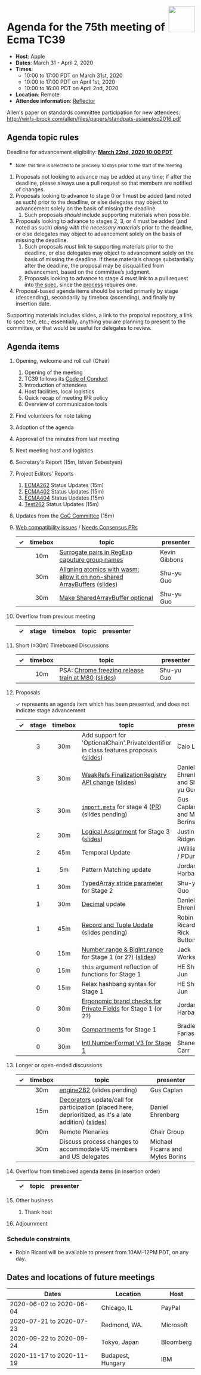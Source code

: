 
<img src="../images/Ecma_RVB-003.jpg" align="right" height="70" alt="" />

# Agenda for the 75th meeting of Ecma TC39

- **Host**: Apple
- **Dates**: March 31 - April 2, 2020
- **Times**:
  - 10:00 to 17:00 PDT on March 31st, 2020
  - 10:00 to 17:00 PDT on April 1st, 2020
  - 10:00 to 16:00 PDT on April 2nd, 2020
- **Location**: Remote
- **Attendee information**: [Reflector](https://github.com/tc39/Reflector/issues/275)

Allen's paper on standards committee participation for new attendees: http://wirfs-brock.com/allen/files/papers/standpats-asianplop2016.pdf

## Agenda topic rules

Deadline for advancement eligibility: [**March 22nd, 2020 10:00 PDT**](https://www.timeanddate.com/countdown/generic?p0=1440&iso=20200322T17&msg=TC39%20Submission%20deadline)
  - <sub>Note: this time is selected to be precisely 10 days prior to the start of the meeting</sub>

1. Proposals not looking to advance may be added at any time; if after the deadline, please always use a pull request so that members are notified of changes.
1. Proposals looking to advance to stage 0 or 1 must be added (and noted as such) prior to the deadline, or else delegates may object to advancement solely on the basis of missing the deadline.
    1. Such proposals *should* include supporting materials when possible.
1. Proposals looking to advance to stages 2, 3, or 4 must be added (and noted as such) *along with the necessary materials* prior to the deadline, or else delegates may object to advancement solely on the basis of missing the deadline.
    1. Such proposals *must* link to supporting materials prior to the deadline, or else delegates may object to advancement solely on the basis of missing the deadline. If these materials change substantially after the deadline, the proposal may be disqualified from advancement, based on the committee’s judgment.
    1. Proposals looking to advance to stage 4 *must* link to a pull request into [the spec](https://github.com/tc39/ecma262), since the [process](https://tc39.github.io/process-document/) requires one.
1. Proposal-based agenda items should be sorted primarily by stage (descending), secondarily by timebox (ascending), and finally by insertion date.

Supporting materials includes slides, a link to the proposal repository, a link to spec text, etc.; essentially, anything you are planning to present to the committee, or that would be useful for delegates to review.

## Agenda items

1. Opening, welcome and roll call (Chair)
    1. Opening of the meeting
    1. TC39 follows its [Code of Conduct](https://tc39.github.io/code-of-conduct/)
    1. Introduction of attendees
    1. Host facilities, local logistics
    1. Quick recap of meeting IPR policy
    1. Overview of communication tools
1. Find volunteers for note taking
1. Adoption of the agenda
1. Approval of the minutes from last meeting
1. Next meeting host and logistics
1. Secretary's Report (15m, Istvan Sebestyen)
1. Project Editors’ Reports
    1. [ECMA262](https://github.com/tc39/ecma262) Status Updates (15m)
    1. [ECMA402](https://github.com/tc39/ecma402) Status Updates (15m)
    1. [ECMA404](https://www.ecma-international.org/publications/standards/Ecma-404.htm) Status Updates (15m)
    1. [Test262](https://github.com/tc39/test262) Status Updates (15m)
1. Updates from the [CoC Committee](https://tc39.es/code-of-conduct/#code-of-conduct-committee) (15m)
1. [Web compatibility issues](https://github.com/tc39/ecma262/issues?utf8=✓&q=is%3Aopen+label%3A%22web+reality%22+is%3Aissue) / [Needs Consensus PRs](https://github.com/tc39/ecma262/pulls?q=is%3Apr+is%3Aopen+label%3A%22needs+consensus%22)

    | ✓ | timebox | topic | presenter |
    |:-:|:-------:|-------|-----------|
    |   | 10m     | [Surrogate pairs in RegExp caputure group names](https://github.com/tc39/ecma262/pull/1869) | Kevin Gibbons |
    |   | 30m     | [Aligning atomics with wasm: allow it on non-shared ArrayBuffers](https://github.com/tc39/ecma262/pull/1908) ([slides](https://docs.google.com/presentation/d/1XbYYB-V08H4Wk41cPtxITInqgxFI03WZIsj5airUqkI/edit?usp=sharing)) | Shu-yu Guo |
    |   | 30m     | [Make SharedArrayBuffer optional](https://github.com/tc39/ecma262/pull/1903) | Shu-yu Guo |

1. Overflow from previous meeting

    | ✓ | stage   |timebox| topic | presenter |
    |:-:|:-------:|-------|-------|-----------|

1. Short (&le;30m) Timeboxed Discussions

    | ✓ | timebox | topic | presenter |
    |:-:|:-------:|-------|-----------|
    |   | 10m     | PSA: [Chrome freezing release train at M80](https://twitter.com/ChromiumDev/status/1240322481778569216?s=20) ([slides](https://docs.google.com/presentation/d/119Pdby2Z45ClYSqQIAQ0vK-24EYaxLOTIRBb6YWZCfs/edit?usp=sharing)) | Shu-yu Guo |

1. Proposals

    ✓ represents an agenda item which has been presented, and does not indicate stage advancement

    | ✓ | stage | timebox | topic | presenter |
    |:-:|:-----:|:-------:|-------|-----------|
    |   | 3     | 30m     | Add support for 'OptionalChain'.PrivateIdentifier in class features proposals ([slides](https://docs.google.com/presentation/d/1QxnawLOMxjvXo7nHzjP33E2lMP2f9LC7ywEWKUUoyHs/edit?usp=sharing)) | Caio Lima |
    |   | 3     | 30m     | [WeakRefs FinalizationRegistry API change](https://github.com/tc39/proposal-weakrefs/pull/187) ([slides](https://docs.google.com/presentation/d/1mT9qcho2gGGDTNFd5KnOTvweJ9NFM_fbmxbGnZz5H4s/edit#slide=id.p)) | Daniel Ehrenberg and Shu-yu Guo |
    |   | 3     | 30m     | [`import.meta`][] for stage 4 ([PR][import-meta-pr]) (slides pending) | Gus Caplan and Myles Borins |
    |   | 2     | 30m     | [Logical Assignment](https://github.com/tc39/proposal-logical-assignment) for Stage 3 ([slides](https://docs.google.com/presentation/d/16WVyQifraT3sYwSb7e8xaTv3mE85ti0v8dlnBK7yBCA/edit)) | Justin Ridgewell |
    |   | 2     | 45m     | Temporal Update | JWilliams / PDunkel |
    |   | 1     | 5m      | Pattern Matching update | Jordan Harband |
    |   | 1     | 30m     | [TypedArray stride parameter](https://tc39.es/proposal-typedarray-stride/) for Stage 2 | Shu-yu Guo |
    |   | 1     | 30m     | [Decimal](https://github.com/tc39/proposal-decimal) update | Daniel Ehrenberg |
    |   | 1     | 45m     | [Record and Tuple Update](https://github.com/tc39/proposal-record-tuple) (slides pending) | Robin Ricard / Rick Button |
    |   | 0     | 15m     | [Number.range & BigInt.range][number-bigint-range] for Stage 1 (or 2?) ([slides](https://docs.google.com/presentation/d/1JD9SrOEtGEviPYJ3LQGKRqDHYeF-EIt7RHB92hKPWzo/)) | Jack Works |
    |   | 0     | 15m     | `this` argument reflection of functions for Stage 1 | HE Shi-Jun |
    |   | 0     | 15m     | Relax hashbang syntax for Stage 1 | HE Shi-Jun |
    |   | 0     | 30m     | [Ergonomic brand checks for Private Fields][private-fields-in-in] for Stage 1 (or 2?) | Jordan Harband |
    |   | 0     | 30m     | [Compartments][proposal-compartments] for Stage 1| Bradley Farias |
    |   | 0     | 30m     | [Intl.NumberFormat V3 for Stage 1](https://github.com/sffc/proposal-intl-numberformat-v3) | Shane F. Carr |
    

1. Longer or open-ended discussions

    | ✓ | timebox | topic | presenter |
    |:-:|:-------:|-------|-----------|
    |   | 30m     | [engine262](https://engine262.js.org) (slides pending) | Gus Caplan |
    |   | 15m     | [Decorators](https://github.com/tc39/proposal-decorators/) update/call for participation (placed here, deprioritized, as it's a late addition) ([slides](https://docs.google.com/presentation/d/1ZJyQ85rHmtD22IqGEyCoy0Pt9D6LCXeafhUAuAbwQG0/edit#slide=id.p)) | Daniel Ehrenberg |
    |   | 90m     | Remote Plenaries | Chair Group |
    |   | 30m     | Discuss process changes to accommodate US members and US delegates | Michael Ficarra and Myles Borins

1. Overflow from timeboxed agenda items (in insertion order)

    | ✓ | topic | presenter |
    |:-:|-------|-----------|

1. Other business
    1. Thank host
1. Adjournment

### Schedule constraints

- Robin Ricard will be available to present from 10AM-12PM PDT, on any day.

## Dates and locations of future meetings

| Dates                    | Location          | Host                    |
|--------------------------|-------------------|-------------------------|
| 2020-06-02 to 2020-06-04 | Chicago, IL       | PayPal                  |
| 2020-07-21 to 2020-07-23 | Redmond, WA.      | Microsoft               |
| 2020-09-22 to 2020-09-24 | Tokyo, Japan      | Bloomberg               |
| 2020-11-17 to 2020-11-19 | Budapest, Hungary | IBM                     |

[`import.meta`]: https://github.com/tc39/proposal-import-meta
[import-meta-pr]: https://github.com/tc39/ecma262/pull/1892
[private-fields-in-in]: https://github.com/ljharb/proposal-private-fields-in-in
[number-bigint-range]: https://github.com/Jack-Works/proposal-Number.range
[proposal-compartments]: https://github.com/bmeck/proposal-compartments
